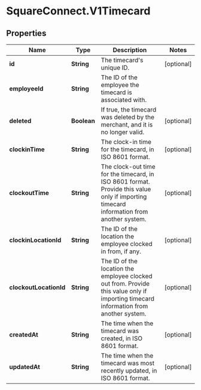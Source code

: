 # SquareConnect.V1Timecard

## Properties
Name | Type | Description | Notes
------------ | ------------- | ------------- | -------------
**id** | **String** | The timecard&#39;s unique ID. | [optional] 
**employeeId** | **String** | The ID of the employee the timecard is associated with. | 
**deleted** | **Boolean** | If true, the timecard was deleted by the merchant, and it is no longer valid. | [optional] 
**clockinTime** | **String** | The clock-in time for the timecard, in ISO 8601 format. | [optional] 
**clockoutTime** | **String** | The clock-out time for the timecard, in ISO 8601 format. Provide this value only if importing timecard information from another system. | [optional] 
**clockinLocationId** | **String** | The ID of the location the employee clocked in from, if any. | [optional] 
**clockoutLocationId** | **String** | The ID of the location the employee clocked out from. Provide this value only if importing timecard information from another system. | [optional] 
**createdAt** | **String** | The time when the timecard was created, in ISO 8601 format. | [optional] 
**updatedAt** | **String** | The time when the timecard was most recently updated, in ISO 8601 format. | [optional] 


